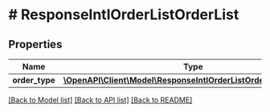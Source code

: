 # # ResponseIntlOrderListOrderList

## Properties

Name | Type | Description | Notes
------------ | ------------- | ------------- | -------------
**order_type** | [**\OpenAPI\Client\Model\ResponseIntlOrderListOrderListOrderType**](ResponseIntlOrderListOrderListOrderType.md) |  | [optional]

[[Back to Model list]](../../README.md#models) [[Back to API list]](../../README.md#endpoints) [[Back to README]](../../README.md)
